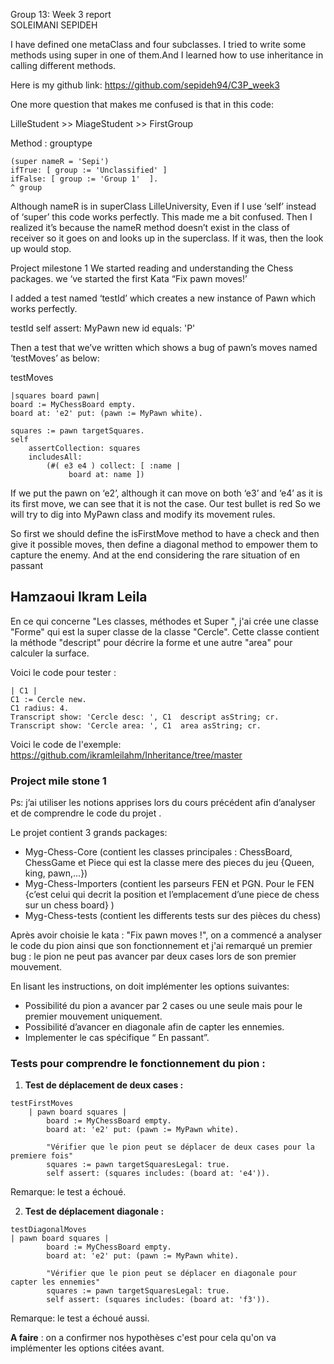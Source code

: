Group 13: Week 3 report  
SOLEIMANI 	SEPIDEH

I have defined one metaClass and four subclasses. I tried to write some methods using super in one of them.And I learned how to use inheritance in calling different methods.

Here is my github link:
https://github.com/sepideh94/C3P_week3

One more question that makes me confused is that in this code:

LilleStudent >> MiageStudent >> FirstGroup

Method : grouptype
	
	(super nameR = 'Sepi')
	ifTrue: [ group := 'Unclassified' ]
	ifFalse: [ group := 'Group 1'  ].
	^ group 

Although nameR is in superClass LilleUniversity, Even if I use ‘self’ instead of ‘super’ this code works perfectly. This made me a bit confused.
Then I realized it’s because the nameR method doesn’t exist in the class of receiver so it goes on and looks up in the superclass. If it was, then the look up would stop.

Project milestone 1
We started reading and understanding the Chess packages.
we ‘ve started the first Kata “Fix pawn moves!’

I added a test named ‘testId’ which creates a new instance of Pawn which works perfectly.

testId
	self assert: MyPawn new id equals: 'P'

Then a test that we’ve written which shows a bug of pawn’s moves named ‘testMoves’ as below:


testMoves

	|squares board pawn|
	board := MyChessBoard empty.
	board at: 'e2' put: (pawn := MyPawn white).

	squares := pawn targetSquares.
	self
		assertCollection: squares
		includesAll:
			(#( e3 e4 ) collect: [ :name |
				 board at: name ])


If we put the pawn on ‘e2’, although it can move on both ‘e3’ and ‘e4’ as it is its first move, we can see that it is not the case. Our test bullet is red So we will try to dig into MyPawn class and modify its movement rules.

So first we should define the isFirstMove method to have a check and then give it possible moves, then define a diagonal method to empower them to capture the enemy. And at the end considering the rare situation of en passant


## Hamzaoui Ikram Leila 
En ce qui concerne "Les classes, méthodes et Super ", j'ai crée une classe "Forme" qui est la super classe de la classe "Cercle". Cette classe contient la méthode "descript" pour décrire la forme et une autre "area" pour calculer la surface.

Voici le code pour tester : 
```smalktalk
| C1 |
C1 := Cercle new.
C1 radius: 4.
Transcript show: 'Cercle desc: ', C1  descript asString; cr.
Transcript show: 'Cercle area: ', C1  area asString; cr. 
```
Voici le code de l'exemple: https://github.com/ikramleilahm/Inheritance/tree/master

### Project mile stone 1

Ps: j’ai utiliser les notions apprises lors du cours précédent afin d’analyser et de comprendre le code du projet .

Le projet contient 3 grands packages:
- Myg-Chess-Core (contient les classes principales : ChessBoard, ChessGame et Piece qui est la classe mere des pieces du jeu {Queen, king, pawn,...})
- Myg-Chess-Importers (contient les parseurs FEN et PGN. Pour le FEN {c’est celui qui decrit la position et l’emplacement d’une piece de chess sur un chess board} )
- Myg-Chess-tests (contient les differents tests sur des pièces du chess)

Après avoir choisie le kata : "Fix pawn moves !", on a commencé a analyser le code du pion ainsi que son fonctionnement et j'ai remarqué un premier bug : le pion ne peut pas avancer par deux cases lors de son premier mouvement. 

En lisant les instructions, on doit implémenter les options suivantes: 
- Possibilité du pion a avancer par 2 cases ou une seule mais pour le premier mouvement uniquement.
- Possibilité d’avancer en diagonale afin de capter les ennemies.
- Implementer le cas spécifique “ En passant”.

### Tests pour comprendre le fonctionnement du pion : 

1. **Test de déplacement de deux cases :** 
```smaltalk
testFirstMoves 
    | pawn board squares |
        board := MyChessBoard empty.
        board at: 'e2' put: (pawn := MyPawn white).

        "Vérifier que le pion peut se déplacer de deux cases pour la premiere fois"
        squares := pawn targetSquaresLegal: true.
        self assert: (squares includes: (board at: 'e4')).
```
Remarque: le test a échoué.

2. **Test de déplacement diagonale :** 
```smaltalk
testDiagonalMoves
| pawn board squares |
        board := MyChessBoard empty.
        board at: 'e2' put: (pawn := MyPawn white).

        "Vérifier que le pion peut se déplacer en diagonale pour capter les ennemies"
        squares := pawn targetSquaresLegal: true.
        self assert: (squares includes: (board at: 'f3')).
```
Remarque: le test a échoué aussi.

**A faire** : on a confirmer nos hypothèses c'est pour cela qu'on va implémenter les options citées avant.











